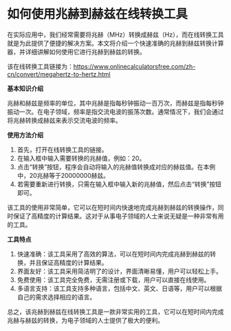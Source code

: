 如何使用兆赫到赫兹在线转换工具
===============

在实际应用中，我们经常需要将兆赫（MHz）转换成赫兹（Hz），而在线转换工具就是为此提供了便捷的解决方案。本文将介绍一个快速准确的兆赫到赫兹转换计算器，并详细讲解如何使用它进行兆赫到赫兹的转换。

该在线转换工具链接为：<https://www.onlinecalculatorsfree.com/zh-cn/convert/megahertz-to-hertz.html>

**基本知识介绍**

兆赫和赫兹是频率的单位，其中兆赫是指每秒钟振动一百万次，而赫兹是指每秒钟振动一次。在电子领域，频率是指交流电波的振荡次数。通常情况下，我们会通过将兆赫转换成赫兹来表示交流电波的频率。

**使用方法介绍**

1. 首先，打开在线转换工具的链接。
2. 在输入框中输入需要转换的兆赫值，例如：20。
3. 点击“转换”按钮，程序会自动将输入的兆赫值转换成对应的赫兹值。在本例中，20兆赫等于20000000赫兹。
4. 若需要重新进行转换，只需在输入框中输入新的兆赫值，然后点击“转换”按钮即可。

该工具的使用非常简单，它可以在短时间内快速地完成兆赫到赫兹的转换操作，同时保证了高精度的计算结果。这对于从事电子领域的人士来说无疑是一种非常有用的工具。

**工具特点**

1. 快速准确：该工具采用了高效的算法，可以在短时间内完成兆赫到赫兹的转换，并且保证高精度的计算结果。
2. 界面友好：该工具采用简洁明了的设计，界面清晰易懂，用户可以轻松上手。
3. 免费使用：该工具完全免费，无需注册或下载，用户可以直接在线使用。
4. 多语言支持：该工具支持多种语言，包括中文、英文、日语等，用户可以根据自己的需求选择相应的语言。

总之，该兆赫到赫兹在线转换工具是一款非常实用的工具，它可以在短时间内完成兆赫与赫兹的转换，为电子领域的人士提供了极大的便利。